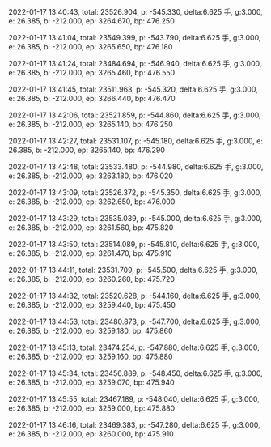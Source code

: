 2022-01-17 13:40:43, total: 23526.904, p: -545.330, delta:6.625 手, g:3.000, e: 26.385, b: -212.000, ep: 3264.670, bp: 476.250

2022-01-17 13:41:04, total: 23549.399, p: -543.790, delta:6.625 手, g:3.000, e: 26.385, b: -212.000, ep: 3265.650, bp: 476.180

2022-01-17 13:41:24, total: 23484.694, p: -546.940, delta:6.625 手, g:3.000, e: 26.385, b: -212.000, ep: 3265.460, bp: 476.550

2022-01-17 13:41:45, total: 23511.963, p: -545.320, delta:6.625 手, g:3.000, e: 26.385, b: -212.000, ep: 3266.440, bp: 476.470

2022-01-17 13:42:06, total: 23521.859, p: -544.860, delta:6.625 手, g:3.000, e: 26.385, b: -212.000, ep: 3265.140, bp: 476.250

2022-01-17 13:42:27, total: 23531.107, p: -545.180, delta:6.625 手, g:3.000, e: 26.385, b: -212.000, ep: 3265.140, bp: 476.290

2022-01-17 13:42:48, total: 23533.480, p: -544.980, delta:6.625 手, g:3.000, e: 26.385, b: -212.000, ep: 3263.180, bp: 476.020

2022-01-17 13:43:09, total: 23526.372, p: -545.350, delta:6.625 手, g:3.000, e: 26.385, b: -212.000, ep: 3262.650, bp: 476.000

2022-01-17 13:43:29, total: 23535.039, p: -545.000, delta:6.625 手, g:3.000, e: 26.385, b: -212.000, ep: 3261.560, bp: 475.820

2022-01-17 13:43:50, total: 23514.089, p: -545.810, delta:6.625 手, g:3.000, e: 26.385, b: -212.000, ep: 3261.470, bp: 475.910

2022-01-17 13:44:11, total: 23531.709, p: -545.500, delta:6.625 手, g:3.000, e: 26.385, b: -212.000, ep: 3260.260, bp: 475.720

2022-01-17 13:44:32, total: 23520.628, p: -544.160, delta:6.625 手, g:3.000, e: 26.385, b: -212.000, ep: 3259.440, bp: 475.450

2022-01-17 13:44:53, total: 23480.873, p: -547.700, delta:6.625 手, g:3.000, e: 26.385, b: -212.000, ep: 3259.180, bp: 475.860

2022-01-17 13:45:13, total: 23474.254, p: -547.880, delta:6.625 手, g:3.000, e: 26.385, b: -212.000, ep: 3259.160, bp: 475.880

2022-01-17 13:45:34, total: 23456.889, p: -548.450, delta:6.625 手, g:3.000, e: 26.385, b: -212.000, ep: 3259.070, bp: 475.940

2022-01-17 13:45:55, total: 23467.189, p: -548.040, delta:6.625 手, g:3.000, e: 26.385, b: -212.000, ep: 3259.000, bp: 475.880

2022-01-17 13:46:16, total: 23469.383, p: -547.280, delta:6.625 手, g:3.000, e: 26.385, b: -212.000, ep: 3260.000, bp: 475.910